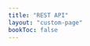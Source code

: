 ```yaml
---
title: "REST API"
layout: "custom-page"
bookToc: false
---
```

<!--
Licensed to the Apache Software Foundation (ASF) under one
or more contributor license agreements.  See the NOTICE file
distributed with this work for additional information
regarding copyright ownership.  The ASF licenses this file
to you under the Apache License, Version 2.0 (the
"License"); you may not use this file except in compliance
with the License.  You may obtain a copy of the License at

  http://www.apache.org/licenses/LICENSE-2.0

Unless required by applicable law or agreed to in writing,
software distributed under the License is distributed on an
"AS IS" BASIS, WITHOUT WARRANTIES OR CONDITIONS OF ANY
KIND, either express or implied.  See the License for the
specific language governing permissions and limitations
under the License.
-->

<body>
<redoc spec-url="https://raw.githubusercontent.com/apache/paimon/master/paimon-open-api/rest-catalog-open-api.yaml"></redoc>
<script src="/docs/master/js/redoc.standalone.js"></script>
</body>
